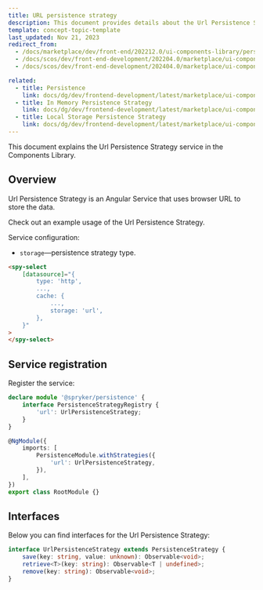 ```yaml
---
title: URL persistence strategy
description: This document provides details about the Url Persistence Strategy service in the Components Library.
template: concept-topic-template
last_updated: Nov 21, 2023
redirect_from:
  - /docs/marketplace/dev/front-end/202212.0/ui-components-library/persistence/url-persistence-strategy.html
  - /docs/scos/dev/front-end-development/202204.0/marketplace/ui-components-library/persistence/url-persistence-strategy.html
  - /docs/scos/dev/front-end-development/202404.0/marketplace/ui-components-library/persistence/url-persistence-strategy.html

related:
  - title: Persistence
    link: docs/dg/dev/frontend-development/latest/marketplace/ui-components-library/persistence/persistence.html
  - title: In Memory Persistence Strategy
    link: docs/dg/dev/frontend-development/latest/marketplace/ui-components-library/persistence/in-memory-persistence-strategy.html
  - title: Local Storage Persistence Strategy
    link: docs/dg/dev/frontend-development/latest/marketplace/ui-components-library/persistence/local-storage-persistence-strategy.html
---
```


This document explains the Url Persistence Strategy service in the Components Library.

## Overview

Url Persistence Strategy is an Angular Service that uses browser URL to store the data.

Check out an example usage of the Url Persistence Strategy.

Service configuration:

- `storage`—persistence strategy type.  

```html
<spy-select
    [datasource]="{
        type: 'http',
        ...,
        cache: {
            ...,
            storage: 'url',
        },
    }"
>
</spy-select>
```

## Service registration

Register the service:

```ts
declare module '@spryker/persistence' {
    interface PersistenceStrategyRegistry {
        'url': UrlPersistenceStrategy;
    }
}

@NgModule({
    imports: [
        PersistenceModule.withStrategies({
            'url': UrlPersistenceStrategy,
        }),
    ],
})
export class RootModule {}
```

## Interfaces

Below you can find interfaces for the Url Persistence Strategy:

```ts
interface UrlPersistenceStrategy extends PersistenceStrategy {
    save(key: string, value: unknown): Observable<void>;
    retrieve<T>(key: string): Observable<T | undefined>;
    remove(key: string): Observable<void>;
}
```
